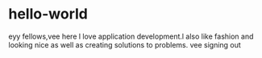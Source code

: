 # hello-world
eyy fellows,vee here l love application development.l also like fashion and looking nice as well as creating solutions to problems.
vee signing out
